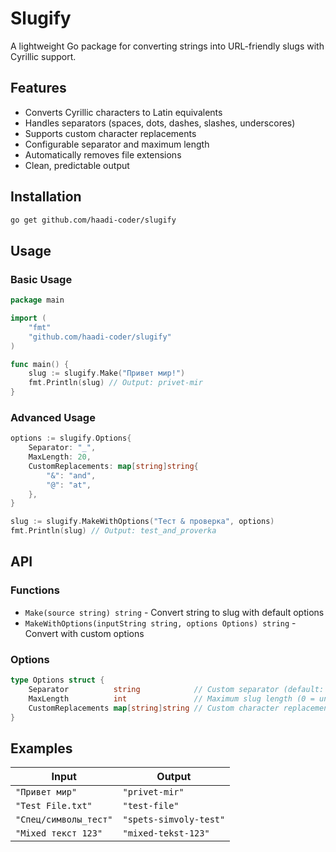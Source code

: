 # Slugify

A lightweight Go package for converting strings into URL-friendly slugs with Cyrillic support.

## Features

- Converts Cyrillic characters to Latin equivalents
- Handles separators (spaces, dots, dashes, slashes, underscores)
- Supports custom character replacements
- Configurable separator and maximum length
- Automatically removes file extensions
- Clean, predictable output

## Installation

```bash
go get github.com/haadi-coder/slugify
```

## Usage

### Basic Usage

```go
package main

import (
    "fmt"
    "github.com/haadi-coder/slugify"
)

func main() {
    slug := slugify.Make("Привет мир!")
    fmt.Println(slug) // Output: privet-mir
}
```

### Advanced Usage

```go
options := slugify.Options{
    Separator: "_",
    MaxLength: 20,
    CustomReplacements: map[string]string{
        "&": "and",
        "@": "at",
    },
}

slug := slugify.MakeWithOptions("Тест & проверка", options)
fmt.Println(slug) // Output: test_and_proverka
```

## API

### Functions

- `Make(source string) string` - Convert string to slug with default options
- `MakeWithOptions(inputString string, options Options) string` - Convert with custom options

### Options

```go
type Options struct {
    Separator          string            // Custom separator (default: "-")
    MaxLength          int               // Maximum slug length (0 = unlimited)
    CustomReplacements map[string]string // Custom character replacements
}
```

## Examples

| Input | Output |
|-------|--------|
| `"Привет мир"` | `"privet-mir"` |
| `"Test File.txt"` | `"test-file"` |
| `"Спец/символы_тест"` | `"spets-simvoly-test"` |
| `"Mixed текст 123"` | `"mixed-tekst-123"` |


